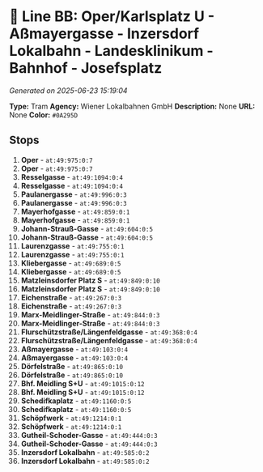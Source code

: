 # 🚊 Line BB: Oper/Karlsplatz U - Aßmayergasse - Inzersdorf Lokalbahn - Landesklinikum - Bahnhof - Josefsplatz

*Generated on 2025-06-23 15:19:04*

**Type:** Tram
**Agency:** Wiener Lokalbahnen GmbH
**Description:** None
**URL:** None
**Color:** `#0A295D`

## Stops

1. **Oper** - `at:49:975:0:7`
2. **Oper** - `at:49:975:0:7`
3. **Resselgasse** - `at:49:1094:0:4`
4. **Resselgasse** - `at:49:1094:0:4`
5. **Paulanergasse** - `at:49:996:0:3`
6. **Paulanergasse** - `at:49:996:0:3`
7. **Mayerhofgasse** - `at:49:859:0:1`
8. **Mayerhofgasse** - `at:49:859:0:1`
9. **Johann-Strauß-Gasse** - `at:49:604:0:5`
10. **Johann-Strauß-Gasse** - `at:49:604:0:5`
11. **Laurenzgasse** - `at:49:755:0:1`
12. **Laurenzgasse** - `at:49:755:0:1`
13. **Kliebergasse** - `at:49:689:0:5`
14. **Kliebergasse** - `at:49:689:0:5`
15. **Matzleinsdorfer Platz S** - `at:49:849:0:10`
16. **Matzleinsdorfer Platz S** - `at:49:849:0:10`
17. **Eichenstraße** - `at:49:267:0:3`
18. **Eichenstraße** - `at:49:267:0:3`
19. **Marx-Meidlinger-Straße** - `at:49:844:0:3`
20. **Marx-Meidlinger-Straße** - `at:49:844:0:3`
21. **Flurschützstraße/Längenfeldgasse** - `at:49:368:0:4`
22. **Flurschützstraße/Längenfeldgasse** - `at:49:368:0:4`
23. **Aßmayergasse** - `at:49:103:0:4`
24. **Aßmayergasse** - `at:49:103:0:4`
25. **Dörfelstraße** - `at:49:865:0:10`
26. **Dörfelstraße** - `at:49:865:0:10`
27. **Bhf. Meidling S+U** - `at:49:1015:0:12`
28. **Bhf. Meidling S+U** - `at:49:1015:0:12`
29. **Schedifkaplatz** - `at:49:1160:0:5`
30. **Schedifkaplatz** - `at:49:1160:0:5`
31. **Schöpfwerk** - `at:49:1214:0:1`
32. **Schöpfwerk** - `at:49:1214:0:1`
33. **Gutheil-Schoder-Gasse** - `at:49:444:0:3`
34. **Gutheil-Schoder-Gasse** - `at:49:444:0:3`
35. **Inzersdorf Lokalbahn** - `at:49:585:0:2`
36. **Inzersdorf Lokalbahn** - `at:49:585:0:2`